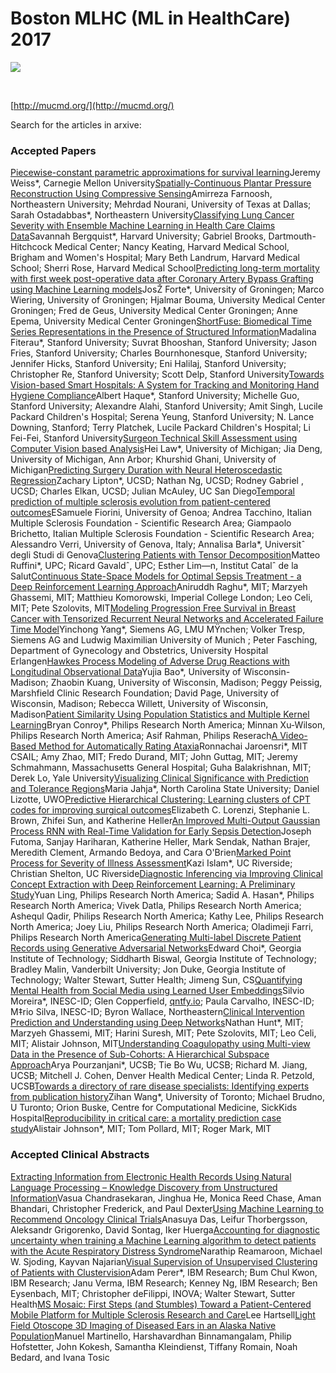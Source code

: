 # Boston MLHC (ML in HealthCare) 2017

[<img src="/rest/documentConversion/latest/conversion/thumbnail/8388615/1"/>](/download/attachments/8388616/MLHC%202017.pptx?version=1&modificationDate=1505297990350&api=v2)

 

[http://mucmd.org/](http://mucmd.org/)

Search for the articles in arxive:

### Accepted Papers

[Piecewise-constant parametric approximations for survival learning](http://mucmd.org/CameraReadySubmissions/1%5CCameraReadySubmission%5Cpcpas.pdf)Jeremy Weiss*, Carnegie Mellon University[Spatially-Continuous Plantar Pressure Reconstruction Using Compressive Sensing](http://mucmd.org/CameraReadySubmissions/4%5CCameraReadySubmission%5CP_Farnoosh_Sparse_MLHC.pdf)Amirreza Farnoosh, Northeastern University; Mehrdad Nourani, University of Texas at Dallas; Sarah Ostadabbas*, Northeastern University[Classifying Lung Cancer Severity with Ensemble Machine Learning in Health Care Claims Data](http://mucmd.org/CameraReadySubmissions/9%5CCameraReadySubmission%5CCLC_camera_ready.pdf)Savannah Bergquist*, Harvard University; Gabriel Brooks, Dartmouth-Hitchcock Medical Center; Nancy Keating, Harvard Medical School, Brigham and Women's Hospital; Mary Beth Landrum, Harvard Medical School; Sherri Rose, Harvard Medical School[Predicting long-term mortality with first week post-operative data after Coronary Artery Bypass Grafting using Machine Learning models](http://mucmd.org/CameraReadySubmissions/13%5CCameraReadySubmission%5CSubmission%2013%20-%20Forte%20et%20al..pdf)JosŽ Forte*, University of Groningen; Marco Wiering, University of Groningen; Hjalmar Bouma, University Medical Center Groningen; Fred de Geus, University Medical Center Groningen; Anne Epema, University Medical Center Groningen[ShortFuse: Biomedical Time Series Representations in the Presence of Structured Information](http://mucmd.org/CameraReadySubmissions/16_short_fuse_paper(1).pdf)Madalina Fiterau*, Stanford University; Suvrat Bhooshan, Stanford University; Jason Fries, Stanford University; Charles Bournhonesque, Stanford University; Jennifer Hicks, Stanford University; Eni Halilaj, Stanford University; Christopher Re, Stanford University; Scott Delp, Stanford University[Towards Vision-based Smart Hospitals: A System for Tracking and Monitoring Hand Hygiene Compliance](http://mucmd.org/CameraReadySubmissions/23%5CCameraReadySubmission%5C0023.pdf)Albert Haque*, Stanford University; Michelle Guo, Stanford University; Alexandre Alahi, Stanford University; Amit Singh, Lucile Packard Children's Hospital; Serena Yeung, Stanford University; N. Lance Downing, Stanford; Terry Platchek, Lucile Packard Children's Hospital; Li Fei-Fei, Stanford University[Surgeon Technical Skill Assessment using Computer Vision based Analysis](http://mucmd.org/CameraReadySubmissions/25%5CCameraReadySubmission%5Csample.pdf)Hei Law*, University of Michigan; Jia Deng, University of Michigan, Ann Arbor; Khurshid Ghani, University of Michigan[Predicting Surgery Duration with Neural Heteroscedastic Regression](http://mucmd.org/CameraReadySubmissions/26%5CCameraReadySubmission%5Ccamera-ready-predicting(3).pdf)Zachary Lipton*, UCSD; Nathan Ng, UCSD; Rodney Gabriel , UCSD; Charles Elkan, UCSD; Julian McAuley, UC San Diego[Temporal prediction of multiple sclerosis evolution from patient-centered outcomes](http://mucmd.org/CameraReadySubmissions/27%5CCameraReadySubmission%5CFiorini_etal_MLHC2017.pdf)ESamuele Fiorini, University of Genoa; Andrea Tacchino, Italian Multiple Sclerosis Foundation - Scientific Research Area; Giampaolo Brichetto, Italian Multiple Sclerosis Foundation - Scientific Research Area; Alessandro Verri, University of Genova, Italy; Annalisa Barla*, Universitˆ degli Studi di Genova[Clustering Patients with Tensor Decomposition](http://mucmd.org/CameraReadySubmissions/31%5CCameraReadySubmission%5Cclustering-patients-tensor-full.pdf)Matteo Ruffini*, UPC; Ricard Gavaldˆ, UPC; Esther Lim—n, Institut Catalˆ de la Salut[Continuous State-Space Models for Optimal Sepsis Treatment - a Deep Reinforcement Learning Approach](http://mucmd.org/CameraReadySubmissions/34%5CCameraReadySubmission%5Ccontinuous-state-space%20_FINAL.pdf)Aniruddh Raghu*, MIT; Marzyeh Ghassemi, MIT; Matthieu Komorowski, Imperial College London; Leo Celi, MIT; Pete Szolovits, MIT[Modeling Progression Free Survival in Breast Cancer with Tensorized Recurrent Neural Networks and Accelerated Failure Time Model](http://mucmd.org/CameraReadySubmissions/37%5CCameraReadySubmission%5CPFS_TTRNN_AFT_CameraReady.pdf)Yinchong Yang*, Siemens AG, LMU MŸnchen; Volker Tresp, Siemens AG and Ludwig Maximilian University of Munich ; Peter Fasching, Department of Gynecology and Obstetrics, University Hospital Erlangen[Hawkes Process Modeling of Adverse Drug Reactions with Longitudinal Observational Data](http://mucmd.org/CameraReadySubmissions/39%5CCameraReadySubmission%5Cmlhc-camera-ready.pdf)Yujia Bao*, University of Wisconsin-Madison; Zhaobin Kuang, University of Wisconsin, Madison; Peggy Peissig, Marshfield Clinic Research Foundation; David Page, University of Wisconsin, Madison; Rebecca Willett, University of Wisconsin, Madison[Patient Similarity Using Population Statistics and Multiple Kernel Learning](http://mucmd.org/CameraReadySubmissions/40%5CCameraReadySubmission%5Cpatient_similarity.pdf)Bryan Conroy*, Philips Research North America; Minnan Xu-Wilson, Philips Research North America; Asif Rahman, Philips Reserach[A Video-Based Method for Automatically Rating Ataxia](http://mucmd.org/CameraReadySubmissions/46%5CCameraReadySubmission%5Cmain.pdf)Ronnachai Jaroensri*, MIT CSAIL; Amy Zhao, MIT; Fredo Durand, MIT; John Guttag, MIT; Jeremy Schmahmann, Massachusetts General Hospital; Guha Balakrishnan, MIT; Derek Lo, Yale University[Visualizing Clinical Significance with Prediction and Tolerance Regions](http://mucmd.org/CameraReadySubmissions/51%5CCameraReadySubmission%5Cjahja_lizotte_tolerance.pdf)Maria Jahja*, North Carolina State University; Daniel Lizotte, UWO[Predictive Hierarchical Clustering: Learning clusters of CPT codes for improving surgical outcomes](http://mucmd.org/CameraReadySubmissions/52%5CCameraReadySubmission%5CMLHC_FINAL_cameraready.pdf)Elizabeth C. Lorenzi, Stephanie L. Brown, Zhifei Sun, and Katherine Heller[An Improved Multi-Output Gaussian Process RNN with Real-Time Validation for Early Sepsis Detection](http://mucmd.org/CameraReadySubmissions/53%5CCameraReadySubmission%5CCR.pdf)Joseph Futoma, Sanjay Hariharan, Katherine Heller, Mark Sendak, Nathan Brajer, Meredith Clement, Armando Bedoya, and Cara O'Brien[Marked Point Process for Severity of Illness Assessment](http://mucmd.org/CameraReadySubmissions/54%5CCameraReadySubmission%5Cmucmd_edited.pdf)Kazi Islam*, UC Riverside; Christian Shelton, UC Riverside[Diagnostic Inferencing via Improving Clinical Concept Extraction with Deep Reinforcement Learning: A Preliminary Study](http://mucmd.org/CameraReadySubmissions/60%5CCameraReadySubmission%5Ccamera-ready_DRL_concept-extract_v2.pdf)Yuan Ling, Philips Research North America; Sadid A. Hasan*, Philips Research North America; Vivek Datla, Philips Research North America; Ashequl Qadir, Philips Research North America; Kathy Lee, Philips Research North America; Joey Liu, Philips Research North America; Oladimeji Farri, Philips Research North America[Generating Multi-label Discrete Patient Records using Generative Adversarial Networks](http://mucmd.org/CameraReadySubmissions/62%5CCameraReadySubmission%5Cmedgan-mlhc-2017.pdf)Edward Choi*, Georgia Institute of Technology; Siddharth Biswal, Georgia Institute of Technology; Bradley Malin, Vanderbilt University; Jon Duke, Georgia Institute of Technology; Walter Stewart, Sutter Health; Jimeng Sun, CS[Quantifying Mental Health from Social Media using Learned User Embeddings](http://mucmd.org/CameraReadySubmissions/63%5CCameraReadySubmission%5Cmlhc.pdf)Silvio Moreira*, INESC-ID; Glen Copperfield, [qntfy.io](http://qntfy.io); Paula Carvalho, INESC-ID; M‡rio Silva, INESC-ID; Byron Wallace, Northeastern[Clinical Intervention Prediction and Understanding using Deep Networks](http://mucmd.org/CameraReadySubmissions/65%5CCameraReadySubmission%5Cclinical-intervention-prediction%20(4).pdf)Nathan Hunt*, MIT; Marzyeh Ghassemi, MIT; Harini Suresh, MIT; Pete Szolovits, MIT; Leo Celi, MIT; Alistair Johnson, MIT[Understanding Coagulopathy using Multi-view Data in the Presence of Sub-Cohorts: A Hierarchical Subspace Approach](http://mucmd.org/CameraReadySubmissions/67%5CCameraReadySubmission%5Cunderstanding-coagulopathy-multi%20(6).pdf)Arya Pourzanjani*, UCSB; Tie Bo Wu, UCSB; Richard M. Jiang, UCSB; Mitchell J. Cohen, Denver Health Medical Center; Linda R. Petzold, UCSB[Towards a directory of rare disease specialists: Identifying experts from publication history](http://mucmd.org/CameraReadySubmissions/76%5CCameraReadySubmission%5CMLHC.pdf)Zihan Wang*, University of Toronto; Michael Brudno, U Turonto; Orion Buske, Centre for Computational Medicine, SickKids Hospital[Reproducibility in critical care: a mortality prediction case study](http://mucmd.org/CameraReadySubmissions/77_reproducibility-critical-care.pdf)Alistair Johnson*, MIT; Tom Pollard, MIT; Roger Mark, MIT

### Accepted Clinical Abstracts

[Extracting Information from Electronic Health Records Using Natural Language Processing – Knowledge Discovery from Unstructured Information](http://mucmd.org/CameraReadySubmissions/7%5Cclinical_abstracts%203.pdf)Vasua Chandrasekaran, Jinghua He, Monica Reed Chase, Aman Bhandari, Christopher Frederick, and Paul Dexter[Using Machine Learning to Recommend Oncology Clinical Trials](http://mucmd.org/CameraReadySubmissions/21%5Cclinical_abstracts%201.pdf)Anasuya Das, Leifur Thorbergsson, Aleksandr Grigorenko, David Sontag, Iker Huerga[Accounting for diagnostic uncertainty when training a Machine Learning algorithm to detect patients with the Acute Respiratory Distress Syndrome](http://mucmd.org/CameraReadySubmissions/33%5Cclinical_abstracts%202.pdf)Narathip Reamaroon, Michael W. Sjoding, Kayvan Najarian[Visual Supervision of Unsupervised Clustering of Patients with Clustervision](http://mucmd.org/CameraReadySubmissions/36%5Cclinical_abstracts%204.pdf)Adam Perer*, IBM Research; Bum Chul Kwon, IBM Research; Janu Verma, IBM Research; Kenney Ng, IBM Research; Ben Eysenbach, MIT; Christopher deFilippi, INOVA; Walter Stewart, Sutter Health[MS Mosaic: First Steps (and Stumbles) Toward a Patient-Centered Mobile Platform for Multiple Sclerosis Research and Care](http://mucmd.org/CameraReadySubmissions/MS%20Mosiac.pdf)Lee Hartsell[Light Field Otoscope 3D Imaging of Diseased Ears in an Alaska Native Population](http://mucmd.org/CameraReadySubmissions/74%5Cclinical_abstracts%205.pdf)Manuel Martinello, Harshavardhan Binnamangalam, Philip Hofstetter, John Kokesh, Samantha Kleindienst, Tiffany Romain, Noah Bedard, and Ivana Tosic
